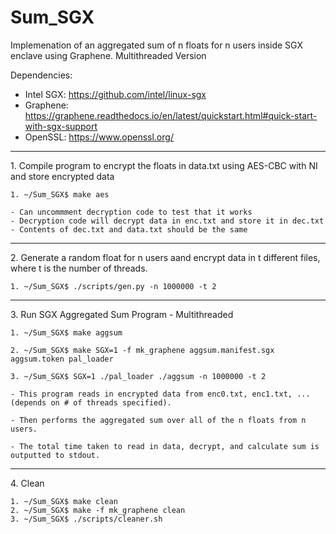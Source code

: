 # Sum_SGX
Implemenation of an aggregated sum of n floats for n users inside SGX enclave using Graphene.  Multithreaded Version

Dependencies:
- Intel SGX: https://github.com/intel/linux-sgx
- Graphene: https://graphene.readthedocs.io/en/latest/quickstart.html#quick-start-with-sgx-support
- OpenSSL: https://www.openssl.org/

<hr/>
1. Compile program to encrypt the floats in data.txt using AES-CBC with NI and store encrypted data

	1. ~/Sum_SGX$ make aes

	- Can uncommment decryption code to test that it works
	- Decryption code will decrypt data in enc.txt and store it in dec.txt
	- Contents of dec.txt and data.txt should be the same

<hr/>
2. Generate a random float for n users aand encrypt data in t different files, where t is the number of threads.

	1. ~/Sum_SGX$ ./scripts/gen.py -n 1000000 -t 2

<hr/>
3. Run SGX Aggregated Sum Program - Multithreaded

	1. ~/Sum_SGX$ make aggsum

	2. ~/Sum_SGX$ make SGX=1 -f mk_graphene aggsum.manifest.sgx aggsum.token pal_loader

	3. ~/Sum_SGX$ SGX=1 ./pal_loader ./aggsum -n 1000000 -t 2
	
	- This program reads in encrypted data from enc0.txt, enc1.txt, ... (depends on # of threads specified).

	- Then performs the aggregated sum over all of the n floats from n users.

	- The total time taken to read in data, decrypt, and calculate sum is outputted to stdout.

<hr/>
4. Clean

	1. ~/Sum_SGX$ make clean
	2. ~/Sum_SGX$ make -f mk_graphene clean
	3. ~/Sum_SGX$ ./scripts/cleaner.sh
